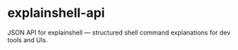 # explainshell-api
JSON API for explainshell — structured shell command explanations for dev tools and UIs.
